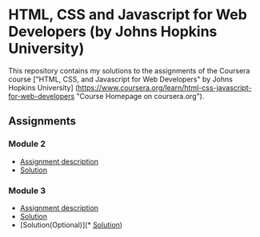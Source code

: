# HTML, CSS and Javascript for Web Developers (by Johns Hopkins University) #
This repository contains my solutions to the assignments of the Coursera course ["HTML, CSS, and Javascript for Web Developers" by Johns Hopkins University] (https://www.coursera.org/learn/html-css-javascript-for-web-developers "Course Homepage on coursera.org").

## Assignments ##

### Module 2 ###
* [Assignment description](https://github.com/jhu-ep-coursera/fullstack-course4/blob/master/assignments/assignment2/Assignment-2.md)
* [Solution](https://webprjpt.github.io/Coursera/module2-solution/)

### Module 3 ###
* [Assignment description](https://github.com/jhu-ep-coursera/fullstack-course4/blob/master/assignments/assignment3/Assignment-3.md)
* [Solution](https://webprjpt.github.io/Coursera/module3-solution/)
* [Solution(Optional)](* [Solution](https://webprjpt.github.io/Coursera/module3-solution/))
